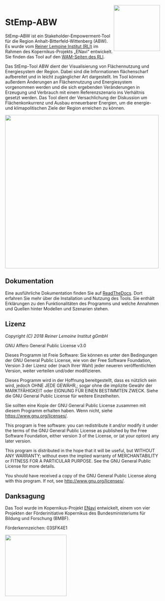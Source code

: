 <img align="right" width="150" src="https://github.com/rl-institut/WAM_APP_stemp_abw/blob/dev/static/stemp_abw/img/rli_logo.png">

# StEmp-ABW

StEmp-ABW ist ein Stakeholder-Empowerment-Tool für die Region
Anhalt-Bitterfeld-Wittenberg (ABW).
Es wurde vom [Reiner Lemoine Institut (RLI)](https://reiner-lemoine-institut.de/)
im Rahmen des Kopernikus-Projekts „ENavi“ entwickelt. Sie finden das Tool auf
den [WAM-Seiten des RLI](https://wam.rl-institut.de/stemp_abw/).

Das StEmp-Tool ABW dient der Visualisierung von Flächennutzung und
Energiesystem der Region. Dabei sind die Informationen flächenscharf
aufbereitet und in leicht zugänglicher Art dargestellt. Im Tool können außerdem
Änderungen an Flächennutzung und Energiesystem vorgenommen werden und die sich
ergebenden Veränderungen in Erzeugung und Verbrauch mit einem Referenzszenario
ins Verhältnis gesetzt werden. Das Tool dient der Versachlichung der Diskussion
um Flächenkonkurrenz und Ausbau erneuerbarer Energien, um die energie- und
klimapolitischen Ziele der Region erreichen zu können.

<img align="middle" width="500" src="https://github.com/rl-institut/WAM_APP_stemp_abw/blob/dev/static/stemp_abw/img/Anhalt_map_website.png">

## Dokumentation

Eine ausführliche Dokumentation finden Sie auf
[ReadTheDocs](https://stemp-abw.readthedocs.io). Dort erfahren Sie mehr über
die Installation und Nutzung des Tools. Sie enthält Erklärungen zu den
Funktionalitäten des Programms und welche Annahmen und Quellen hinter Modellen
und Szenarien stehen.

## Lizenz

*Copyright (C) 2018 Reiner Lemoine Institut gGmbH*

GNU Affero General Public License v3.0

Dieses Programm ist Freie Software: Sie können es unter den Bedingungen
der GNU General Public License, wie von der Free Software Foundation,
Version 3 der Lizenz oder (nach Ihrer Wahl) jeder neueren
veröffentlichten Version, weiter verteilen und/oder modifizieren.

Dieses Programm wird in der Hoffnung bereitgestellt, dass es nützlich sein wird,
jedoch OHNE JEDE GEWÄHR,; sogar ohne die implizite
Gewähr der MARKTFÄHIGKEIT oder EIGNUNG FÜR EINEN BESTIMMTEN ZWECK.
Siehe die GNU General Public License für weitere Einzelheiten.

Sie sollten eine Kopie der GNU General Public License zusammen mit diesem
Programm erhalten haben. Wenn nicht, siehe <https://www.gnu.org/licenses/>.

This program is free software: you can redistribute it and/or modify
it under the terms of the GNU General Public License as published by
the Free Software Foundation, either version 3 of the License, or
(at your option) any later version.

This program is distributed in the hope that it will be useful,
but WITHOUT ANY WARRANTY; without even the implied warranty of
MERCHANTABILITY or FITNESS FOR A PARTICULAR PURPOSE.  See the
GNU General Public License for more details.

You should have received a copy of the GNU General Public License
along with this program.  If not, see <http://www.gnu.org/licenses/>.

## Danksagung

Das Tool wurde im Kopernikus-Projekt
[ENavi](https://www.kopernikus-projekte.de/projekte/systemintegration>)
entwickelt, einem von vier Projekten der Förderinitiative Kopernikus des
Bundesministeriums für Bildung und Forschung (BMBF).

Förderkennzeichen: 03SFK4E1

<img align="left" width="200" src="https://github.com/rl-institut/WAM_APP_stemp_abw/blob/dev/static/stemp_abw/img/Logo_ENavi.png">

